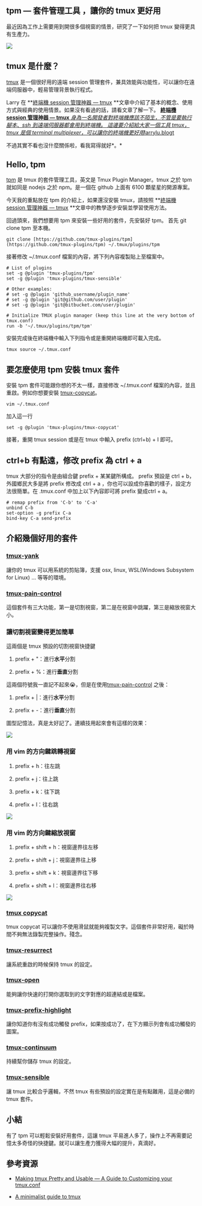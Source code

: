 ## tpm — 套件管理工具 ，讓你的 tmux 更好用

最近因為工作上需要用到開很多個視窗的情景，研究了一下如何把 tmux 變得更具有生產力。

![](https://cdn-images-1.medium.com/max/2000/0*wJrJdR3tFO84Tdsd.jpg)

## tmux 是什麼？

[tmux](https://github.com/tmux/tmux) 是一個很好用的遠端 session 管理套件，兼具效能與功能性，可以讓你在遠端伺服器中，輕易管理背景執行程式。

Larry 在 **[終端機 session 管理神器 — tmux](https://larrylu.blog/tmux-33a24e595fbc) **文章中介紹了基本的概念、使用方式與經典的使用情景。如果沒有看過的話，請看文章了解一下。
[**終端機 session 管理神器 — tmux**
*身為一名開發者對終端機應該不陌生，不管是要執行腳本、ssh 到遠端伺服器都會用到終端機。
這邊要介紹給大家一個工具 tmux，tmux 是個 terminal multiplexer，可以讓你的終端機更好用*larrylu.blog](https://larrylu.blog/tmux-33a24e595fbc)[t](https://larrylu.blog/tmux-33a24e595fbc)

不過其實不看也沒什麼關係啦，看我寫得就好*。*

## Hello, tpm

[tpm](https://github.com/tmux-plugins/tpm) 是 tmux 的套件管理工具，英文是 Tmux Plugin Manager。tmux 之於 tpm 就如同是 nodejs 之於 npm。是一個在 github 上面有 6100 顆星星的開源專案。

今天我的重點放在 tpm 的介紹上，如果還沒安裝 tmux，請按照 **[終端機 session 管理神器 — tmux](https://larrylu.blog/tmux-33a24e595fbc) **文章中的教學逐步安裝並學習使用方法。

回過頭來，我們想要用 tpm 來安裝一些好用的套件，先安裝好 tpm。 首先 git clone tpm 至本機。

    git clone [https://github.com/tmux-plugins/tpm](https://github.com/tmux-plugins/tpm) ~/.tmux/plugins/tpm

接著修改 ~/.tmux.conf 檔案的內容，將下列內容複製貼上至檔案中。

    # List of plugins
    set -g @plugin 'tmux-plugins/tpm'
    set -g @plugin 'tmux-plugins/tmux-sensible'

    # Other examples:
    # set -g @plugin 'github_username/plugin_name'
    # set -g @plugin 'git@github.com/user/plugin'
    # set -g @plugin 'git@bitbucket.com/user/plugin'

    # Initialize TMUX plugin manager (keep this line at the very bottom of tmux.conf)
    run -b '~/.tmux/plugins/tpm/tpm'

安裝完成後在終端機中輸入下列指令或是重開終端機即可載入完成。

    tmux source ~/.tmux.conf

## 要怎麼使用 tpm 安裝 tmux 套件

安裝 tpm 套件可能跟你想的不太一樣，直接修改 ~/.tmux.conf 檔案的內容，並且重啟。例如你想要安裝 [tmux-copycat](https://github.com/tmux-plugins/tmux-copycat)。

    vim ~/.tmux.conf

加入這一行

    set -g @plugin 'tmux-plugins/tmux-copycat'

接著，重開 tmux session 或是在 tmux 中輸入 prefix (ctrl+b) + I 即可。

## ctrl+b 有點遠，修改 prefix 為 ctrl + a

tmux 大部分的指令是由組合鍵 prefix + 某某鍵所構成。 prefix 預設是 ctrl + b，外國鄉民大多是將 prefix 修改成 ctrl + a ，你也可以設成你喜歡的樣子，設定方法很簡單。在 .tmux.conf 中加上以下內容即可將 prefix 變成ctrl + a。

    # remap prefix from 'C-b' to 'C-a'
    unbind C-b
    set-option -g prefix C-a
    bind-key C-a send-prefix

## 介紹幾個好用的套件

### [tmux-yank](https://github.com/tmux-plugins/tmux-yank)

讓你的 tmux 可以用系統的剪貼簿，支援 osx, linux, WSL(Windows Subsystem for Linux) … 等等的環境。

### [tmux-pain-control](https://github.com/tmux-plugins/tmux-pain-control)

這個套件有三大功能，第一是切割視窗，第二是在視窗中跳躍，第三是縮放視窗大小。

### 讓切割視窗變得更加簡單

這兩個是 tmux 預設的切割視窗快捷鍵

 1. prefix + "：進行**水平**分割

 2. prefix + %：進行**垂直**分割

這兩個符號我一直記不起來😭，但是在使用[tmux-pain-control](https://github.com/tmux-plugins/tmux-pain-control) 之後：

 1. prefix + |：進行**水平**分割

 2. prefix + -：進行**垂直**分割

圖型記憶法，真是太好記了。連續技用起來會有這樣的效果：

![](https://cdn-images-1.medium.com/max/2000/1*P3MQZDaihxlpHZwBNTvdpQ.gif)

### 用 vim 的方向鍵跳轉視窗

 1. prefix + h：往左跳

 2. prefix + j：往上跳

 3. prefix + k：往下跳

 4. prefix + l：往右跳

![](https://cdn-images-1.medium.com/max/2000/1*F-mk4CsL1oh36EDK_cRr0g.gif)

### 用 vim 的方向鍵縮放視窗

 1. prefix + shift + h：視窗邊界往左移

 2. prefix + shift + j：視窗邊界往上移

 3. prefix + shift + k：視窗邊界往下移

 4. prefix + shift + l：視窗邊界往右移

![](https://cdn-images-1.medium.com/max/2000/1*lv0mJUFUVHmxCZMPuctZRg.gif)

### [tmux copycat](https://github.com/tmux-plugins/tmux-copycat)

tmux copycat 可以讓你不使用滑鼠就能夠複製文字。這個套件非常好用，礙於時間不夠無法錄製完整操作。殘念。

### [tmux-resurrect](https://github.com/tmux-plugins/tmux-resurrect)

讓系統重啟的時候保持 tmux 的設定。

### [tmux-open](https://github.com/tmux-plugins/tmux-open)

能夠讓你快速的打開你選取到的文字對應的超連結或是檔案。

### [tmux-prefix-highlight](https://github.com/tmux-plugins/tmux-prefix-highlight)

讓你知道你有沒有成功觸發 prefix，如果按成功了，在下方顯示列會有成功觸發的圖案。

### [tmux-continuum](https://github.com/tmux-plugins/tmux-continuum)

持續幫你儲存 tmux 的設定。

### [tmux-sensible](https://github.com/tmux-plugins/tmux-sensible)

讓 tmux 比較合乎邏輯，不然 tmux 有些預設的設定實在是有點難用，這是必備的 tmux 套件。

## 小結

有了 tpm 可以輕鬆安裝好用套件，這讓 tmux 平易進人多了，操作上不再需要記憶太多奇怪的快捷鍵。就可以讓生產力獲得大幅的提升，真滴好。

## 參考資源

- [Making tmux Pretty and Usable — A Guide to Customizing your tmux.conf](https://www.hamvocke.com/blog/a-guide-to-customizing-your-tmux-conf/)

- [A minimalist guide to tmux](https://medium.com/actualize-network/a-minimalist-guide-to-tmux-13675fb160fa)
